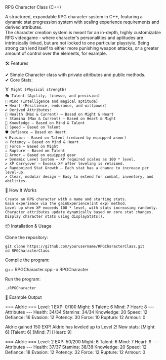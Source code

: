 RPG Character Class (C++)

A structured, expandable RPG character system in C++, featuring a dynamic stat progression system with scaling experience requirements and derived attributes.  
The character creation system is meant for an in-depth, highly customizable RPG videogame - where character's personalities and aptitudes are intrinsically linked, but are not locked to one particular playstyle. Being strong can lend itself to either more punishing weapon attacks, or a greater amount of control over the elements, for example.

🛠 Features  

✔ Simple Character class with private attributes and public methods.  
✔ Core Stats:  

    🏋 Might (Physical strength)
    🎭 Talent (Agility, finesse, and precision)
    🧠 Mind (Intelligence and magical aptitude)
    ❤️ Heart (Resilience, endurance, and willpower)
    ✔ Derived Attributes:
    💖 Health (Max & Current) – Based on Might & Heart
    ⚡ Stamina (Max & Current) – Based on Heart & Might
    📖 Knowledge – Based on Mind & Talent
    🏃 Speed – Based on Talent
    🛡 Defiance – Based on Heart
    🌀 Evasion – Based on Talent (reduced by equipped armor)
    🔥 Potency – Based on Mind & Heart
    💪 Force – Based on Might
    ⚔️ Rupture – Based on Talent
    🏰 Armor – Based on equipped gear
    ✔ Dynamic Level System – XP required scales as 100 * level.
    ✔ XP Carryover – Excess XP after leveling is retained.
    ✔ Randomized Stat Growth – Each stat has a chance to increase per level-up.
    ✔ Clear, modular design – Easy to extend for combat, inventory, and abilities.

📌 How It Works  

    Create an RPG character with a name and starting stats.
    Gain experience via the gainExperience(int exp) method.
    Level up when XP exceeds 100 * level, with stats increasing randomly.
    Character attributes update dynamically based on core stat changes.
    Display character stats using displayStats().

📦 Installation & Usage  

Clone the repository:  

    git clone https://github.com/yourusername/RPGCharacterClass.git
    cd RPGCharacterClass

Compile the program:

g++ RPGCharacter.cpp -o RPGCharacter

Run the program:

    ./RPGCharacter

📜 Example Output

=== Aldric ===
Level: 1
EXP: 0/100
Might: 5
Talent: 6
Mind: 7
Heart: 8
--- Attributes ---
Health: 34/34
Stamina: 34/34
Knowledge: 20
Speed: 12
Defiance: 16
Evasion: 12
Potency: 30
Force: 10
Rupture: 12
Armour: 0

Aldric gained 150 EXP!
Aldric has leveled up to Level 2!
New stats: [Might: 6] [Talent: 6] [Mind: 7] [Heart: 9]

=== Aldric ===
Level: 2
EXP: 50/200
Might: 6
Talent: 6
Mind: 7
Heart: 9
--- Attributes ---
Health: 37/37
Stamina: 38/38
Knowledge: 20
Speed: 12
Defiance: 18
Evasion: 12
Potency: 32
Force: 12
Rupture: 12
Armour: 0
